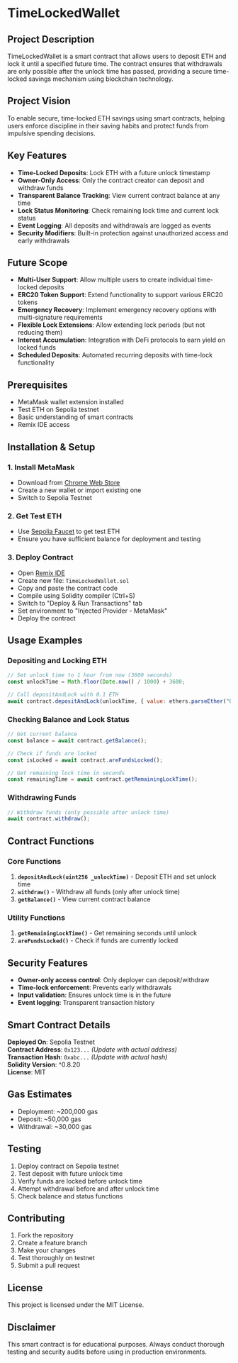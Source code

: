 # TimeLockedWallet

## Project Description
TimeLockedWallet is a smart contract that allows users to deposit ETH and lock it until a specified future time. The contract ensures that withdrawals are only possible after the unlock time has passed, providing a secure time-locked savings mechanism using blockchain technology.

## Project Vision
To enable secure, time-locked ETH savings using smart contracts, helping users enforce discipline in their saving habits and protect funds from impulsive spending decisions.

## Key Features
- **Time-Locked Deposits**: Lock ETH with a future unlock timestamp
- **Owner-Only Access**: Only the contract creator can deposit and withdraw funds
- **Transparent Balance Tracking**: View current contract balance at any time
- **Lock Status Monitoring**: Check remaining lock time and current lock status
- **Event Logging**: All deposits and withdrawals are logged as events
- **Security Modifiers**: Built-in protection against unauthorized access and early withdrawals

## Future Scope
- **Multi-User Support**: Allow multiple users to create individual time-locked deposits
- **ERC20 Token Support**: Extend functionality to support various ERC20 tokens
- **Emergency Recovery**: Implement emergency recovery options with multi-signature requirements
- **Flexible Lock Extensions**: Allow extending lock periods (but not reducing them)
- **Interest Accumulation**: Integration with DeFi protocols to earn yield on locked funds
- **Scheduled Deposits**: Automated recurring deposits with time-lock functionality

## Prerequisites
- MetaMask wallet extension installed
- Test ETH on Sepolia testnet
- Basic understanding of smart contracts
- Remix IDE access

## Installation & Setup

### 1. Install MetaMask
- Download from [Chrome Web Store](https://chromewebstore.google.com/detail/metamask/nkbihfbeogaeaoehlefnkodbefgpgknn?hl=en)
- Create a new wallet or import existing one
- Switch to Sepolia Testnet

### 2. Get Test ETH
- Use [Sepolia Faucet](https://sepoliafaucet.com/) to get test ETH
- Ensure you have sufficient balance for deployment and testing

### 3. Deploy Contract
- Open [Remix IDE](https://remix.ethereum.org/)
- Create new file: `TimeLockedWallet.sol`
- Copy and paste the contract code
- Compile using Solidity compiler (Ctrl+S)
- Switch to "Deploy & Run Transactions" tab
- Set environment to "Injected Provider - MetaMask"
- Deploy the contract

## Usage Examples

### Depositing and Locking ETH
```javascript
// Set unlock time to 1 hour from now (3600 seconds)
const unlockTime = Math.floor(Date.now() / 1000) + 3600;

// Call depositAndLock with 0.1 ETH
await contract.depositAndLock(unlockTime, { value: ethers.parseEther("0.1") });
```

### Checking Balance and Lock Status
```javascript
// Get current balance
const balance = await contract.getBalance();

// Check if funds are locked
const isLocked = await contract.areFundsLocked();

// Get remaining lock time in seconds
const remainingTime = await contract.getRemainingLockTime();
```

### Withdrawing Funds
```javascript
// Withdraw funds (only possible after unlock time)
await contract.withdraw();
```

## Contract Functions

### Core Functions
1. **`depositAndLock(uint256 _unlockTime)`** - Deposit ETH and set unlock time
2. **`withdraw()`** - Withdraw all funds (only after unlock time)
3. **`getBalance()`** - View current contract balance

### Utility Functions
1. **`getRemainingLockTime()`** - Get remaining seconds until unlock
2. **`areFundsLocked()`** - Check if funds are currently locked

## Security Features
- **Owner-only access control**: Only deployer can deposit/withdraw
- **Time-lock enforcement**: Prevents early withdrawals
- **Input validation**: Ensures unlock time is in the future
- **Event logging**: Transparent transaction history

## Smart Contract Details
**Deployed On**: Sepolia Testnet  
**Contract Address**: `0x123...` *(Update with actual address)*  
**Transaction Hash**: `0xabc...` *(Update with actual hash)*  
**Solidity Version**: ^0.8.20  
**License**: MIT  

## Gas Estimates
- Deployment: ~200,000 gas
- Deposit: ~50,000 gas
- Withdrawal: ~30,000 gas

## Testing
1. Deploy contract on Sepolia testnet
2. Test deposit with future unlock time
3. Verify funds are locked before unlock time
4. Attempt withdrawal before and after unlock time
5. Check balance and status functions


## Contributing
1. Fork the repository
2. Create a feature branch
3. Make your changes
4. Test thoroughly on testnet
5. Submit a pull request

## License
This project is licensed under the MIT License.

## Disclaimer
This smart contract is for educational purposes. Always conduct thorough testing and security audits before using in production environments.
